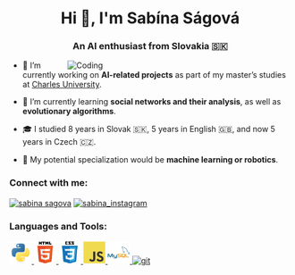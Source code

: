
<h1 align="center">Hi 👋, I'm Sabína Ságová</h1>
<h3 align="center">An AI enthusiast from Slovakia 🇸🇰</h3>

<img align="right" alt="Coding" width="400" src="https://media.tenor.com/O3w6CwTqrs8AAAAj/peach-goma.gif">

- 🔧 I’m currently working on **AI-related projects** as part of my master’s studies at [Charles University](https://www.cuni.cz/).

- 🌿 I’m currently learning **social networks and their analysis**, as well as **evolutionary algorithms**.

- 🎓 I studied 8 years in Slovak 🇸🇰, 5 years in English 🇬🇧, and now 5 years in Czech 🇨🇿.
  
- 🎡 My potential specialization would be **machine learning or robotics**.

<h3 align="left">Connect with me:</h3>
<p align="left">
<a href="https://www.linkedin.com/in/sabinasagova/" target="_blank"><img align="center" src="https://raw.githubusercontent.com/rahuldkjain/github-profile-readme-generator/master/src/images/icons/Social/linked-in-alt.svg" alt="sabina sagova" height="30" width="40" /></a>
<a href="https://instagram.com/sabisagova" target="_blank"><img align="center" src="https://raw.githubusercontent.com/rahuldkjain/github-profile-readme-generator/master/src/images/icons/Social/instagram.svg" alt="sabina_instagram" height="30" width="40" /></a>
</p>

<h3 align="left">Languages and Tools:</h3>
<p align="left"> 
  <a href="https://www.python.org" target="_blank" rel="noreferrer"> <img src="https://raw.githubusercontent.com/devicons/devicon/master/icons/python/python-original.svg" alt="python" width="40" height="40"/> </a> 
  <a href="https://www.w3.org/html/" target="_blank" rel="noreferrer"> <img src="https://raw.githubusercontent.com/devicons/devicon/master/icons/html5/html5-original-wordmark.svg" alt="html5" width="40" height="40"/> </a> 
  <a href="https://developer.mozilla.org/en-US/docs/Web/CSS" target="_blank" rel="noreferrer"> <img src="https://raw.githubusercontent.com/devicons/devicon/master/icons/css3/css3-original-wordmark.svg" alt="css3" width="40" height="40"/> </a> 
  <a href="https://www.javascript.com/" target="_blank" rel="noreferrer"> <img src="https://raw.githubusercontent.com/devicons/devicon/master/icons/javascript/javascript-original.svg" alt="javascript" width="40" height="40"/> </a>
  <a href="https://www.mysql.com/" target="_blank" rel="noreferrer"> <img src="https://raw.githubusercontent.com/devicons/devicon/master/icons/mysql/mysql-original-wordmark.svg" alt="sql" width="40" height="40"/> </a>
  <a href="https://git-scm.com/" target="_blank" rel="noreferrer"> <img src="https://www.vectorlogo.zone/logos/git-scm/git-scm-icon.svg" alt="git" width="40" height="40"/> </a> 
</p>
